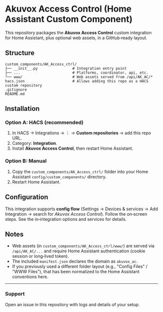 # Akuvox Access Control (Home Assistant Custom Component)

This repository packages the **Akuvox Access Control** custom integration for Home Assistant, plus optional web assets, in a GitHub‑ready layout.

## Structure
```text
custom_components/AK_Access_ctrl/
├── __init__.py                # Integration entry point
├── ...                        # Platforms, coordinator, api, etc.
└── www/                       # Web assets served from /api/AK_AC/*
hacs.json                      # Allows adding this repo as a HACS custom repository
.gitignore
README.md
```

## Installation

### Option A: HACS (recommended)
1. In HACS → Integrations → ⋮ → **Custom repositories** → add this repo URL.
2. Category: **Integration**.
3. Install **Akuvox Access Control**, then restart Home Assistant.

### Option B: Manual
1. Copy the `custom_components/AK_Access_ctrl/` folder into your Home Assistant `config/custom_components/` directory.
2. Restart Home Assistant.

## Configuration
This integration supports **config flow** (Settings → Devices & services → Add Integration → search for *Akuvox Access Control*).
Follow the on‑screen steps. See the in‑integration options and services for details.

## Notes
- Web assets (in `custom_components/AK_Access_ctrl/www/`) are served via `/api/AK_AC/...` and require Home Assistant authentication (cookie session or long‑lived token).
- The included `manifest.json` declares the domain as `akuvox_ac`.
- If you previously used a different folder layout (e.g., "Config Files" / "WWW Files"), that has been normalized to the Home Assistant conventions here.

---
### Support
Open an issue in this repository with logs and details of your setup.
